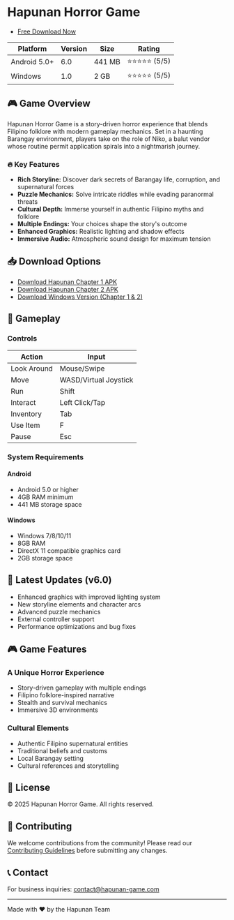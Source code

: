 # Hapunan Horror Game

- [Free Download Now](https://hapunangame.online/)

| Platform | Version | Size | Rating |
|----------|---------|------|---------|
| Android 5.0+ | 6.0 | 441 MB | ⭐⭐⭐⭐⭐ (5/5) |
| Windows | 1.0 | 2 GB | ⭐⭐⭐⭐⭐ (5/5) |

## 🎮 Game Overview



Hapunan Horror Game is a story-driven horror experience that blends Filipino folklore with modern gameplay mechanics. Set in a haunting Barangay environment, players take on the role of Niko, a balut vendor whose routine permit application spirals into a nightmarish journey.

### 🔥 Key Features

- **Rich Storyline:** Discover dark secrets of Barangay life, corruption, and supernatural forces
- **Puzzle Mechanics:** Solve intricate riddles while evading paranormal threats
- **Cultural Depth:** Immerse yourself in authentic Filipino myths and folklore
- **Multiple Endings:** Your choices shape the story's outcome
- **Enhanced Graphics:** Realistic lighting and shadow effects
- **Immersive Audio:** Atmospheric sound design for maximum tension

## 📥 Download Options

- [Download Hapunan Chapter 1 APK](https://hapunangame.online/)
- [Download Hapunan Chapter 2 APK](https://hapunangame.online/)
- [Download Windows Version (Chapter 1 & 2)](https://hapunangame.online/)

## 🎯 Gameplay

### Controls
| Action | Input |
|--------|--------|
| Look Around | Mouse/Swipe |
| Move | WASD/Virtual Joystick |
| Run | Shift |
| Interact | Left Click/Tap |
| Inventory | Tab |
| Use Item | F |
| Pause | Esc |

### System Requirements

#### Android
- Android 5.0 or higher
- 4GB RAM minimum
- 441 MB storage space

#### Windows
- Windows 7/8/10/11
- 8GB RAM
- DirectX 11 compatible graphics card
- 2GB storage space

## 🌟 Latest Updates (v6.0)

- Enhanced graphics with improved lighting system
- New storyline elements and character arcs
- Advanced puzzle mechanics
- External controller support
- Performance optimizations and bug fixes

## 🎮 Game Features

### A Unique Horror Experience
- Story-driven gameplay with multiple endings
- Filipino folklore-inspired narrative
- Stealth and survival mechanics
- Immersive 3D environments

### Cultural Elements
- Authentic Filipino supernatural entities
- Traditional beliefs and customs
- Local Barangay setting
- Cultural references and storytelling



## 📝 License

© 2025 Hapunan Horror Game. All rights reserved.

## 🤝 Contributing

We welcome contributions from the community! Please read our [Contributing Guidelines](https://hapunangame.online/) before submitting any changes.

## 📞 Contact

For business inquiries: contact@hapunan-game.com

---

Made with ❤️ by the Hapunan Team
